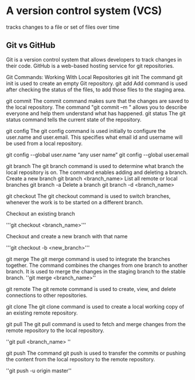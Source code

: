 # A version control system (VCS)
tracks changes to a file or set of files over time

## Git vs GitHub
Git is a version control system that allows developers to track changes in their code. GitHub is a web-based hosting service for git repositories.

Git Commands: Working With Local Repositories
git init
The command git init is used to create an empty Git repository. 
git add
Add command is used after checking the status of the files, to add those files to the staging area.

git commit
The commit command makes sure that the changes are saved to the local repository.
The command "git commit –m <message>" allows you to describe everyone and help them understand what has happened.
git status
The git status command tells the current state of the repository.


git config
The git config command is used initially to configure the user.name and user.email. This specifies what email id and username will be used from a local repository.


git config --global user.name “any user name”
git config --global user.email <email id>


git branch
The git branch command is used to determine what branch the local repository is on.
The command enables adding and deleting a branch.
 Create a new branch
  git branch <branch_name>
 List all remote or local branches
  git branch -a
 Delete a branch
  git branch -d <branch_name>


git checkout
The git checkout command is used to switch branches, whenever the work is to be started on a different branch.


 Checkout an existing branch

  '''git checkout <branch_name>'''

 Checkout and create a new branch with that name

  '''git checkout -b <new_branch>'''


git merge
The git merge command is used to integrate the branches together. The command combines the changes from one branch to another branch. 
It is used to merge the changes in the staging branch to the stable branch.
  ''git merge <branch_name>''


git remote 
The git remote command is used to create, view, and delete connections to other repositories. 

git clone
The git clone command is used to create a local working copy of an existing remote repository.

git pull 
The git pull command is used to fetch and merge changes from the remote repository to the local repository.


''git pull <branch_name> <remote URL>''


git push
The command git push is used to transfer the commits or pushing the content from the local repository to the remote repository.


''git push -u origin master''



